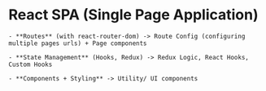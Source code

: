 # React SPA (Single Page Application)

    - **Routes** (with react-router-dom) -> Route Config (configuring multiple pages urls) + Page components

    - **State Management** (Hooks, Redux) -> Redux Logic, React Hooks, Custom Hooks

    - **Components + Styling** -> Utility/ UI components
